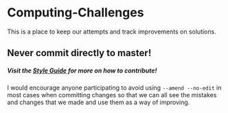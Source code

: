 # Computing-Challenges
This is a place to keep our attempts and track improvements on solutions. 

## Never commit directly to master!  
##### Visit the [Style Guide](https://github.com/NikoKoul/Computing-Challenges/blob/master/StyleGuide.md) for more on how to contribute!

I would encourage anyone participating to avoid using `--amend --no-edit` in most cases when committing changes so that we can all see 
the mistakes and changes that we made and use them as a way of improving.

